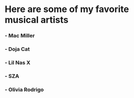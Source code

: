 # Here are some of my favorite musical artists

### - Mac Miller
### - Doja Cat
### - Lil Nas X
### - SZA
### - Olivia Rodrigo